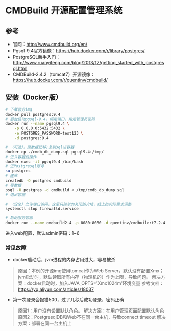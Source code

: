 # CMDBuild 开源配置管理系统

## 参考

* 官网：<http://www.cmdbuild.org/en/>
* Pgsql-9.4官方镜像：<https://hub.docker.com/r/library/postgres/>
* PostgreSQL新手入门：<http://www.ruanyifeng.com/blog/2013/12/getting_started_with_postgresql.html>
* CMDBuild-2.4.2（tomcat7）开源镜像：<https://hub.docker.com/r/quentinv/cmdbuild/>

## 安装（Docker版）

```bash
# 下载官方img
docker pull postgres:9.4
# 后台启动pgsql-9.4，绑定端口，指定管理员密码
docker run --name pgsql9.4 \
    -p 0.0.0.0:5432:5432 \
    -e POSTGRES_PASSWORD=test123 \
    -d postgres:9.4

# （可选），原数据迁移)复制sql进容器
docker cp ./cmdb_db_dump.sql pgsql9.4:/tmp/
# 进入容器后操作
docker exec -it pgsql9.4 /bin/bash
# 进Postgresql账号
su postgres
# 建库
createdb -O postgres cmdbuild
# 导数据
psql -U postgres -d cmdbuild < /tmp/cmdb_db_dump.sql
# 退出容器

# （安全）允许端口访问，这里只简单的关闭防火墙，线上按实际需求调整
systemctl stop firewalld.service

# 启动服务容器
docker run --name cmdbuild2.4 -p 8080:8080 -d quentinv/cmdbuild:t7-2.4.2
```

进入web配置，默认admin密码：1~6

### 常见故障

* docker启动后，jvm进程的内存占用过大，容易被杀

> 原因：本例的开源img使用tomcat作为Web Server，默认没有配置Xmx；jvm启动时，默认读取所有内存（物理机的）作为上限，导致问题。
> 解决方案：docker启动时，加入JAVA_OPTS='Xmx1024m'环境变量
> 参考文档：<https://yq.aliyun.com/articles/18037>

* 第一次登录会报错500，过了几秒后成功登录，密码正确

> 原因1：用户没有设置默认角色。
> 解决方案：在用户管理页面配置默认角色
> 原因2：PostgresqlDB和Web不在同一台主机，导致connect timeout
> 解决方案：部署在同一台主机上
